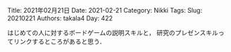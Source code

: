 ﻿Title: 2021年02月21日
Date: 2021-02-21
Category: Nikki
Tags: 
Slug: 20210221
Authors: takala4
Day: 422




はじめての人に対するボードゲームの説明スキルと，
研究のプレゼンスキルってリンクするところがあると思う．